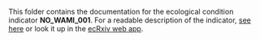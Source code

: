 This folder contains the documentation for the ecological condition indicator **NO_WAMI_001**. 
For a readable description of the indicator, [see here](https://raw.githack.com/NINAnor/ecRxiv/main/indicators/NO_WAMI_001/R/NO_WAMI_001.html) or look it up in the [ecRxiv web app](https://view.nina.no/ecRxiv/).
